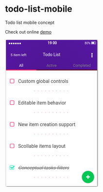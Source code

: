 # todo-list-mobile
Todo list mobile concept

Check out online [demo](http://codepen.io/linuxenko/pen/ONwxeB)

[![](https://raw.githubusercontent.com/c0ncept/todo-list-mobile/master/concept.png)](http://codepen.io/linuxenko/pen/ONwxeB)
